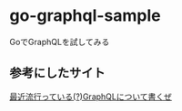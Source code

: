 # go-graphql-sample
GoでGraphQLを試してみる

## 参考にしたサイト

[最近流行っている(?)GraphQLについて書くぜ](https://qiita.com/takochuu/items/96af2ff573ca243b0174)